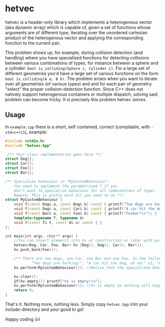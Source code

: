 # hetvec
hetvec is a header-only library which implements a heterogenous vector (aka dynamic array) which is capable of, given a set of functions whose arguments are of different type, iterating over the unordered cartesian product of the heterogenous vector and applying the corresponding function to the current pair.

This problem shows up, for example, during collision detection (and handling) where you have specialized functions for detecting collisions between various combinations of types, for instance between a sphere and a cylinder: `bool is_colliding(Sphere s, Cylinder c)`. For a large set of different geometries you'd have a large set of various functions on the form `bool is_colliding(A a, B b)`. The problem arises when you want to iterate over all geometries (of various types) and and for each pair of geometry "select" the proper collision-detection function. Since C++ does not natively support heterogenous containers or multiple dispatch, solving said problem can become tricky. It is precisely this problem hetvec solves.

## Usage
In `example.cpp` there is a short, self contained, correct (compilable, with `-std=c++11`), example:

```C++
#include <stdio.h>
#include "hetvec.hpp"

 /** Your class implementation goes here **/ 
struct Dog{};
struct Car{};
struct Foo{};
struct Bar{};

/** Specialize behaviour in "MyCustomBehaviour".
	You need to implement the parametrized f if you
	don't want to specialize behaviour for all combinations of types.
	Remark: This is pretty much all you need to do **/
struct MyCustomBehaviour {
	void f(const Dog& a, const Dog& b) const { printf("Two dogs are barking!\n"); }
	void f(const Dog& a, const Car& b) const { printf("A car hit the dog, oh no!\n"); }
	void f(const Bar& a, const Foo& b) const { printf("Foobar!\n"); }
	template<typename T, typename U>
	void f(const T& t, const U& u) const { }
};

int main(int argc, char** argv) {
	//You can insert elements into hv at construction or later with push_back
	hetvec<Dog, Car, Foo, Bar> hv {Dog(), Dog(), Car(), Bar()};
	hv.push_back(Foo());

	/** There are two dogs, one Car, one Bar and one Foo. So the following is printed:
			"Two dogs are barking!", "A car hit the dog, oh no!" x2, "Foobar!" **/
	hv.perform(MyCustomBehaviour()); //Notice that the specialized behaviour is a runtime argument

	hv.clear();
	if(hv.empty()) printf("hv is empty!\n");
	hv.perform(MyCustomBehaviour()); //hv is empty so nothing will happen
	return 0;
}
```
That's it. Nothing more, nothing less. Simply copy `hetvec.hpp` into your include-directory and your good to go!

Happy coding :+1:!
